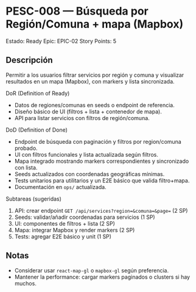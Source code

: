 # PESC-008 — Búsqueda por Región/Comuna + mapa (Mapbox)

Estado: Ready
Epic: EPIC-02
Story Points: 5

Descripción
-----------
Permitir a los usuarios filtrar servicios por región y comuna y visualizar resultados en un mapa (Mapbox), con markers y lista sincronizada.

DoR (Definition of Ready)
- Datos de regiones/comunas en seeds o endpoint de referencia.
- Diseño básico de UI (filtros + lista + contenedor de mapa).
- API para listar servicios con filtros de región/comuna.

DoD (Definition of Done)
- Endpoint de búsqueda con paginación y filtros por region/comuna probado.
- UI con filtros funcionales y lista actualizada según filtros.
- Mapa integrado mostrando markers correspondientes y sincronizado con lista.
- Seeds actualizados con coordenadas geográficas mínimas.
- Tests unitarios para utilitarios y un E2E básico que valida filtro+mapa.
- Documentación en `ops/` actualizada.

Subtareas (sugeridas)
1. API: crear endpoint `GET /api/services?region=&comuna=&page=` (2 SP)
2. Seeds: validar/añadir coordenadas para servicios (1 SP)
3. UI: componentes de filtros + lista (2 SP)
4. Mapa: integrar Mapbox y render markers (2 SP)
5. Tests: agregar E2E básico y unit (1 SP)

Notas
-----
- Considerar usar `react-map-gl` o `mapbox-gl` según preferencia.
- Mantener la performance: cargar markers paginados o clusters si hay muchos.
